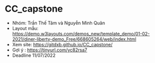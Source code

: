 # CC_capstone
- Nhóm: Trần Thế Tâm và Nguyễn Minh Quân
- Layout mẫu: https://demo.w3layouts.com/demos_new/template_demo/01-02-2021/diner-liberty-demo_Free/668605264/web/index.html
- Xem site: https://gitdxb.github.io/CC_capstone/
- Gợi ý : https://tinyurl.com/yc82rsa7
- Deadline 11/07/2022